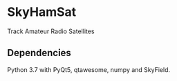 # SkyHamSat
Track Amateur Radio Satellites

## Dependencies
Python 3.7 with PyQt5, qtawesome, numpy and SkyField.
